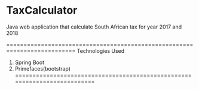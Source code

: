 # TaxCalculator
Java web application that calculate South African tax for year 2017 and 2018

==========================================================================
Technologies Used
1. Spring Boot
2. Primefaces(bootstrap)
==========================================================================


